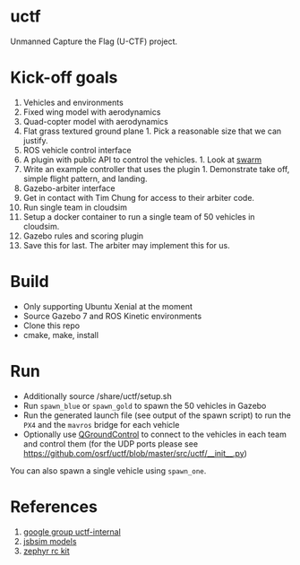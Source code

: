 # uctf
Unmanned Capture the Flag (U-CTF) project.

# Kick-off goals

1. Vehicles and environments
  1. Fixed wing model with aerodynamics
  1. Quad-copter model with aerodynamics
  1. Flat grass textured ground plane
    1. Pick a reasonable size that we can justify.
1. ROS vehicle control interface
  1. A plugin with public API to control the vehicles.
    1. Look at [swarm](https://bitbucket.org/osrf/swarm)
  1. Write an example controller that uses the plugin
    1. Demonstrate take off, simple flight pattern, and landing.
1. Gazebo-arbiter interface
  1. Get in contact with Tim Chung for access to their arbiter code.
1. Run single team in cloudsim
  1. Setup a docker container to run a single team of 50 vehicles in cloudsim.
1. Gazebo rules and scoring plugin
  1. Save this for last. The arbiter may implement this for us.

# Build

* Only supporting Ubuntu Xenial at the moment
* Source Gazebo 7 and ROS Kinetic environments
* Clone this repo
* cmake, make, install

# Run

* Additionally source <install-prefix>/share/uctf/setup.sh
* Run `spawn_blue` or `spawn_gold` to spawn the 50 vehicles in Gazebo
* Run the generated launch file (see output of the spawn script) to run the `PX4` and the `mavros` bridge for each vehicle
* Optionally use [QGroundControl](http://qgroundcontrol.org/) to connect to the vehicles in each team and control them (for the UDP ports please see https://github.com/osrf/uctf/blob/master/src/uctf/__init__.py)

You can also spawn a single vehicle using `spawn_one`.

# References

1. [google group uctf-internal](https://groups.google.com/a/osrfoundation.org/forum/#!forum/uctf-internal)
1. [jsbsim models](https://github.com/hsu/jsbsim/tree/master/aircraft)
1. [zephyr rc kit](http://www.readymaderc.com/store/index.php?main_page=product_info&products_id=722)
